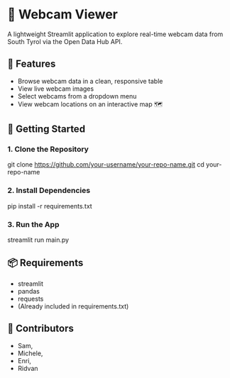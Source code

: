 # 📸 Webcam Viewer 

A lightweight Streamlit application to explore real-time webcam data from South Tyrol via the Open Data Hub API.

## 🔧 Features

- Browse webcam data in a clean, responsive table  
- View live webcam images  
- Select webcams from a dropdown menu  
- View webcam locations on an interactive map 🗺️  

## 🚀 Getting Started

### 1. Clone the Repository

git clone https://github.com/your-username/your-repo-name.git
cd your-repo-name

### 2. Install Dependencies

pip install -r requirements.txt

### 3. Run the App

streamlit run main.py

## 📦 Requirements
- streamlit
- pandas
- requests
- (Already included in requirements.txt)

## 👥 Contributors
- Sam,
- Michele,
- Enri,
- Ridvan
